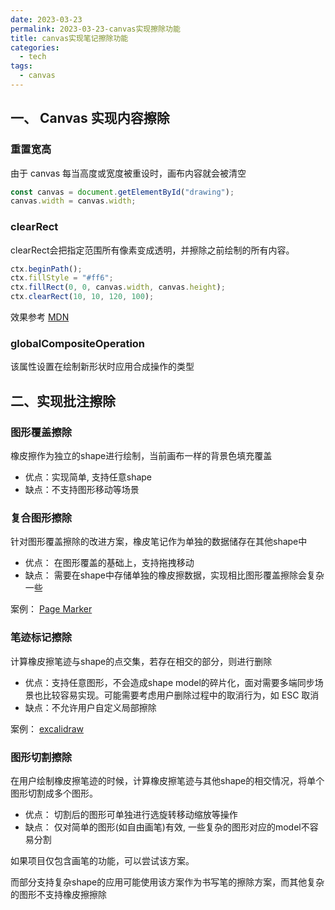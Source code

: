 ```yaml
---
date: 2023-03-23
permalink: 2023-03-23-canvas实现擦除功能
title: canvas实现笔记擦除功能
categories:
  - tech
tags:
  - canvas
---
```


## 一、 Canvas 实现内容擦除

### 重置宽高

由于 canvas 每当高度或宽度被重设时，画布内容就会被清空

```js
const canvas = document.getElementById("drawing");
canvas.width = canvas.width;
```

### clearRect

clearRect会把指定范围所有像素变成透明，并擦除之前绘制的所有内容。

```js
ctx.beginPath();
ctx.fillStyle = "#ff6";
ctx.fillRect(0, 0, canvas.width, canvas.height);
ctx.clearRect(10, 10, 120, 100);

```
效果参考 [MDN](https://developer.mozilla.org/en-US/docs/Web/API/CanvasRenderingContext2D/clearRect)

### globalCompositeOperation

该属性设置在绘制新形状时应用合成操作的类型

## 二、实现批注擦除

### 图形覆盖擦除

橡皮擦作为独立的shape进行绘制，当前画布一样的背景色填充覆盖

- 优点：实现简单, 支持任意shape
- 缺点：不支持图形移动等场景

### 复合图形擦除

针对图形覆盖擦除的改进方案，橡皮笔记作为单独的数据储存在其他shape中

- 优点： 在图形覆盖的基础上，支持拖拽移动
- 缺点： 需要在shape中存储单独的橡皮擦数据，实现相比图形覆盖擦除会复杂一些

案例： [Page Marker](https://excalidraw.com/)

### 笔迹标记擦除

计算橡皮擦笔迹与shape的点交集，若存在相交的部分，则进行删除

- 优点：支持任意图形，不会造成shape model的碎片化，面对需要多端同步场景也比较容易实现。可能需要考虑用户删除过程中的取消行为，如 ESC 取消
- 缺点：不允许用户自定义局部擦除

案例： [excalidraw](https://excalidraw.com/)

### 图形切割擦除

在用户绘制橡皮擦笔迹的时候，计算橡皮擦笔迹与其他shape的相交情况，将单个图形切割成多个图形。

- 优点： 切割后的图形可单独进行选旋转移动缩放等操作
- 缺点： 仅对简单的图形(如自由画笔)有效, 一些复杂的图形对应的model不容易分割

如果项目仅包含画笔的功能，可以尝试该方案。 

而部分支持复杂shape的应用可能使用该方案作为书写笔的擦除方案，而其他复杂的图形不支持橡皮擦擦除